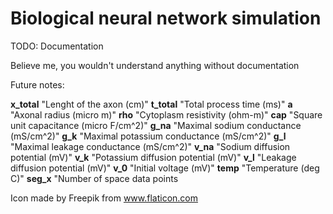 # Biological neural network simulation

TODO: Documentation

Believe me, you wouldn't understand anything without documentation

Future notes:

__x_total__  "Lenght of the axon (cm)"
__t_total__  "Total process time (ms)"
__a__        "Axonal radius (micro m)"
__rho__      "Cytoplasm resistivity (ohm-m)"
__cap__      "Square unit capacitance (micro F/cm^2)"
__g_na__     "Maximal sodium conductance (mS/cm^2)"
__g_k__      "Maximal potassium conductance (mS/cm^2)"
__g_l__      "Maximal leakage conductance (mS/cm^2)"
__v_na__     "Sodium diffusion potential (mV)"
__v_k__      "Potassium diffusion potential (mV)"
__v_l__      "Leakage diffusion potential (mV)"
__v_0__      "Initial voltage (mV)"
__temp__     "Temperature (deg C)"
__seg_x__    "Number of space data points


Icon made by Freepik from www.flaticon.com

